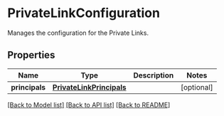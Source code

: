 # PrivateLinkConfiguration

Manages the configuration for the Private Links.
## Properties
Name | Type | Description | Notes
------------ | ------------- | ------------- | -------------
**principals** | [**PrivateLinkPrincipals**](PrivateLinkPrincipals.md) |  | [optional] 

[[Back to Model list]](../README.md#documentation-for-models) [[Back to API list]](../README.md#documentation-for-api-endpoints) [[Back to README]](../README.md)


